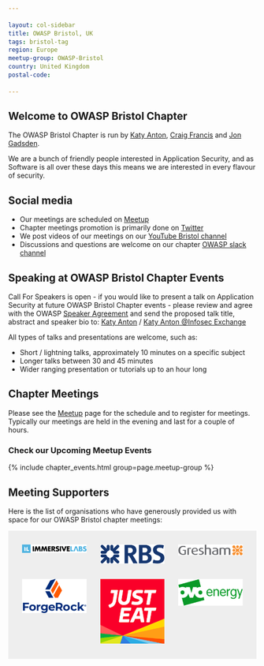 ```yaml
---

layout: col-sidebar
title: OWASP Bristol, UK
tags: bristol-tag
region: Europe
meetup-group: OWASP-Bristol
country: United Kingdom
postal-code:

---
```


## Welcome to OWASP Bristol Chapter

The OWASP Bristol Chapter is run by [Katy Anton][katy], [Craig Francis][craig] and [Jon Gadsden][jon].

We are  a bunch of friendly people interested in Application Security,
and as Software is all over these days this means we are interested in every flavour of security.

## Social media

* Our meetings are scheduled on [Meetup](https://www.meetup.com/owasp-bristol/)
* Chapter meetings promotion is primarily done on [Twitter](https://twitter.com/owaspbristol/)
* We post videos of our meetings on our [YouTube Bristol channel](https://www.youtube.com/@OWASPBristol/featured)
* Discussions and questions are welcome on our chapter [OWASP slack channel](https://owasp.slack.com/messages/CTRQ33DMK)

## Speaking at OWASP Bristol Chapter Events

Call For Speakers is open - if you would like to present a talk on Application Security
at future OWASP Bristol Chapter events - please review and agree with
the OWASP [Speaker Agreement](https://owasp.org/www-policy/legal/speaker-agreement)
and send the proposed talk title, abstract and speaker bio to:
[Katy Anton](mailto:katy.anton@owasp.org)  / <a rel="me" href="https://infosec.exchange/@katyanton">Katy Anton @Infosec Exchange</a>

All types of talks and presentations are welcome, such as:

* Short / lightning talks, approximately 10 minutes on a specific subject
* Longer talks between 30 and 45 minutes
* Wider ranging presentation or tutorials up to an hour long

## Chapter Meetings

Please see the [Meetup](https://www.meetup.com/owasp-bristol/) page for the schedule
and to register for meetings.
Typically our meetings are held in the evening and last for a couple of hours.

### Check our Upcoming Meetup Events

{% include chapter_events.html group=page.meetup-group %}

## Meeting Supporters

Here is the list of organisations who have generously provided us with space for our OWASP Bristol chapter meetings:

<style>
	#supporters {
		list-style: none;
		margin: 0;
		padding: 2em 0 0 2em;
		background: #EEE;
		display: flex;
		flex-wrap: wrap;
	}
	#supporters li {
		width: calc(33.3% - 2em);
		margin: 0 2em 2em 0;
	}
	#supporters li img {
		width: 100%;
	}
</style>

<ul id="supporters">
	<li><img src="assets/images/ImmersiveLabsLogo.png" alt="ImmersiveLabs" /></li>
	<li><img src="assets/images/RBSLogo.png" alt="RBS" /></li>
	<li><img src="assets/images/GreshamTechnologiesLogo.png" alt="GreshamTechnologies" /></li>
	<li><img src="assets/images/ForgeRockLogo.png" alt="ForgeRock" /></li>
	<li><img src="assets/images/JustEatLogo.png" alt="JustEat" /></li>
	<li><img src="assets/images/OvoLogo.png" alt="Ovo" /></li>
</ul>

[katy]: mailto:katy.anton@owasp.org
[craig]: mailto:craig.francis@owasp.org
[jon]: mailto:jon.gadsden@owasp.org
